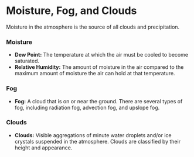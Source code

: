 
# Moisture, Fog, and Clouds

Moisture in the atmosphere is the source of all clouds and precipitation.

### Moisture

*   **Dew Point:** The temperature at which the air must be cooled to become saturated.
*   **Relative Humidity:** The amount of moisture in the air compared to the maximum amount of moisture the air can hold at that temperature.

### Fog

*   **Fog:** A cloud that is on or near the ground. There are several types of fog, including radiation fog, advection fog, and upslope fog.

### Clouds

*   **Clouds:** Visible aggregations of minute water droplets and/or ice crystals suspended in the atmosphere. Clouds are classified by their height and appearance.

